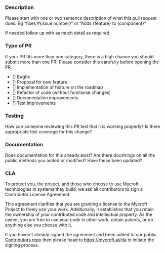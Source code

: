 ### Description
Please start with one or two sentence description of what this pull request does. 
Eg “fixes #{issue number}” or “Adds {feature} to {component}”

If needed follow up with as much detail as required.

### Type of PR
If your PR fits more than one category, there is a high chance you should submit more than one PR. Please consider this carefully before opening the PR.
- [] Bugfix
- [] Proposal for new feature
- [] Implementation of feature on the roadmap
- [] Refactor of code (without functional changes)
- [] Documentation improvements
- [] Test improvements

### Testing
How can someone reviewing this PR test that it is working properly? Is there appropriate test coverage for this change?

### Documentation
Does documentation for this already exist? Are there docstrings on all the public methods you added or modified? Have these been updated?

### CLA
To protect you, the project, and those who choose to use Mycroft technologies in systems they build, we ask all contributors to sign a Contributor License Agreement.

This agreement clarifies that you are granting a license to the Mycroft Project to freely use your work.  Additionally, it establishes that you retain the ownership of your contributed code and intellectual property.  As the owner, you are free to use your code in other work, obtain patents, or do anything else you choose with it.

If you haven't already signed the agreement and been added to our public [Contributors repo](https://github.com/mycroftAI/contributors) then please head to https://mycroft.ai/cla to initiate the signing process.
